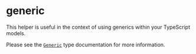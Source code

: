 # generic

This helper is useful in the context of using generics within your TypeScript models.

Please see the [`Generic`](/docs/typescript-api/generic.html) type documentation for more information.